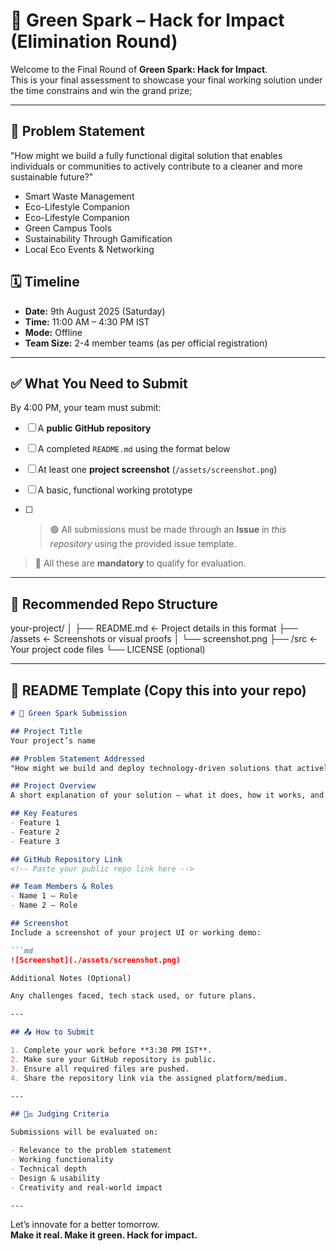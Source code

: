 # 🌱 Green Spark – Hack for Impact (Elimination Round)

Welcome to the Final Round of **Green Spark: Hack for Impact**.  
This is your final assessment to showcase your final working solution under the time constrains and win the grand prize;

---

## 🧠 Problem Statement

"How might we build a fully functional digital solution that enables individuals or communities to actively contribute to a cleaner and more sustainable future?" 

- Smart Waste Management 
- Eco-Lifestyle Companion 
- Eco-Lifestyle Companion 
- Green Campus Tools 
- Sustainability Through Gamification 
- Local Eco Events & Networking 

## 🗓️ Timeline

- **Date:** 9th August 2025 (Saturday)  
- **Time:** 11:00 AM – 4:30 PM IST  
- **Mode:** Offline 
- **Team Size:** 2-4 member teams (as per official registration)

---

## ✅ What You Need to Submit

By 4:00 PM, your team must submit:

- [ ] A **public GitHub repository**
- [ ] A completed `README.md` using the format below
- [ ] At least one **project screenshot** (`/assets/screenshot.png`)
- [ ] A basic, functional working prototype

- [ ] > 🟢 All submissions must be made through an **Issue** in _this repository_ using the provided issue template.
      
> 📌 All these are **mandatory** to qualify for evaluation.

---

## 📂 Recommended Repo Structure

your-project/ │ 
├── README.md                 ← Project details in this format 
├── /assets                   ← Screenshots or visual proofs 
│   └── screenshot.png 
├── /src                      ← Your project code files 
└── LICENSE (optional)

---

## 📝 README Template (Copy this into your repo)

```markdown
# 🚀 Green Spark Submission

## Project Title
Your project’s name

## Problem Statement Addressed
"How might we build and deploy technology-driven solutions that actively promote cleaner, greener communities and environmental sustainability?"

## Project Overview
A short explanation of your solution — what it does, how it works, and whom it benefits.

## Key Features
- Feature 1
- Feature 2
- Feature 3

## GitHub Repository Link
<!-- Paste your public repo link here -->

## Team Members & Roles
- Name 1 – Role
- Name 2 – Role

## Screenshot
Include a screenshot of your project UI or working demo:

```md
![Screenshot](./assets/screenshot.png)

Additional Notes (Optional)

Any challenges faced, tech stack used, or future plans.

---

## 📤 How to Submit

1. Complete your work before **3:30 PM IST**.
2. Make sure your GitHub repository is public.
3. Ensure all required files are pushed.
4. Share the repository link via the assigned platform/medium.

---

## 🧑‍⚖️ Judging Criteria

Submissions will be evaluated on:

- Relevance to the problem statement
- Working functionality
- Technical depth
- Design & usability
- Creativity and real-world impact

---
```
Let’s innovate for a better tomorrow.  
**Make it real. Make it green. Hack for impact.**
